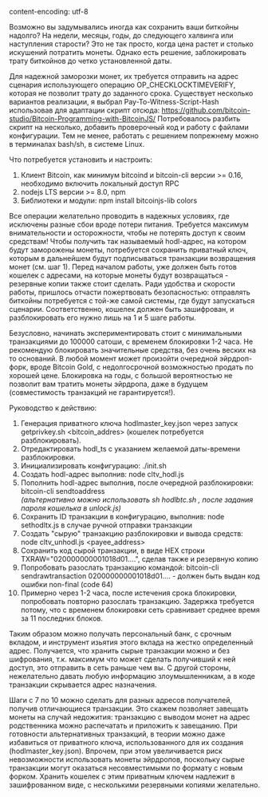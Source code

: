 content-encoding: utf-8

Возможно вы задумывались иногда как сохранить ваши биткойны надолго? На недели, месяцы, годы, до следующего халвинга или наступления старости? Это не так просто, когда цена растет и столько искушений потратить монеты. Однако есть решение, заблокировать трату биткойнов до четко установленной даты.

Для надежной заморозки монет, их требуется отправить на адрес сценария использующего операцию OP_CHECKLOCKTIMEVERIFY, которая не позволит трату до заданного срока. Существует несколько вариантов реализации, я выбрал Pay-To-Witness-Script-Hash использовав для адаптации скрипт отсюда: https://github.com/bitcoin-studio/Bitcoin-Programming-with-BitcoinJS/ Потребовалось разбить скрипт на несколько, добавить проверочный код и работу с файлами конфигурации.
Тем не менее, работать с решением попрежнему можно в терминалах bash/sh, в системе Linux.

Что потребуется установить и настроить:
  1. Клиент Bitcoin, как минимум bitcoind и bitcoin-cli версии >= 0.16, необходимо включить локальный доступ RPC 
  2. nodejs LTS версии >= 8.0, npm
  3. Библиотеки и модули: npm install bitcoinjs-lib colors

Все операции желательно проводить в надежных условиях, где исключены разные сбои вроде потери питания. Требуется максимум внимательности и осторожности, чтобы не потерять доступ к своим средствам! Чтобы получить так называемый hodl-aдрес, на котором будут заморожены монеты, потребуется сохранить приватный ключ, которым в дальнейшем будут подписываться транзакции возвращения монет (см. шаг 1). Перед началом работы, уже должен быть готов кошелек с адресами, на которые монеты будут возвращаться - резервные копии также стоит сделать. Ради удобства и скорости работы, пришлось отчасти пожертвовать безопасностью: отправлять биткойны потребуется с той-же самой системы, где будут запускаться сценарии. Соответственно, кошелек должен быть зашифрован, и разблокировать его нужно лишь на 1 и 5 шаге работы.     

Безусловно, начинать экспериментировать стоит с минимальными транзакциями до 100000 сатоши, с временем блокировки 1-2 часа. Не рекомендую блокировать значительные средства, без очень веских на то оснований. В любой момент может произойти очередной эйрдроп-форк, вроде Bitcoin Gold, с недолгосрочной возможностью продать по хорошей цене. Блокировка на годы, с большой вероятностью не позволит вам тратить монеты эйрдропа, даже в будущем (совместимость транзакций не гарантируется!).  

Руководство к действию:
 1. Генерация приватного ключа hodlmaster_key.json через запуск getprivkey.sh <bitcoin_addres>  (кошелек потребуется разблокировать). 
 2. Отредактировать hodl_ts с указанием желаемой даты-времени разблокировки.
 3. Инициализировать конфигурацию: ./init.sh 
 4. Создать hodl-адрес выполнив: node cltv_hodl.js 
 5. Пополнить hodl-адрес выполнив, после очередной разблокировки: bitcoin-cli sendtoaddress <address> <amount> (альтернативно можно использовать sh hodlbtc.sh <amount>, после задания пароля кошелька в unlock.js)  
 6. Сохранить ID транзакции в конфигурацию, выполнив: node sethodltx.js <TXID> в случае ручной отправки транзакции
 7. Создать "сырую" транзакцию разблокировки и вывода средств: node cltv_unhodl.js <payee_address>
 8. Сохранить код сырой транзакции, в виде HEX строки TXRAW="020000000001018d01....", сделав также и резервную копию
 9. Попробовать разослать транзакцию командой: bitcoin-cli sendrawtransaction 020000000001018d01.... - должен быть выдан код ошибки non-final (code 64)
10. Примерно через 1-2 часа, после истечения срока блокировки, попробовать повторно разослать транзакцию. Задержка требуется потому, что с временем блокировки сеть сравнивает среднее время за 11 последних блоков.
 
Таким образом можно получать персональный банк, с срочным вкладом, и инструмент изьятия этого вклада на жестко определенный адрес. Получается, что хранить сырые транзакции можно и без шифрования, т.к. максимум что может сделать получивший к ней доступ, это отправить в сеть раньше чем вы. С другой стороны, нежелательно давать любую информацию злоумышленникам, а в коде транзакции скрывается адрес назначения.  

Шаги с 7 по 10 можно сделать для разных адресов получателей, получив отличающиеся транзакции. Это скажем позволяет завещать монеты на случай недожития: транзакцию с выводом монет на адрес родственника можно распечатать и приложить к завещанию. При готовности альтернативных транзакций, в теории можно даже избавиться от приватного ключа, использованного для их создания (hodlmaster_key.json). Впрочем, при этом увеличивается риск невозможности использовать монеты эйрдропов, поскольку сырые транзакции могут оказаться несовместимыми по формату с новым форком. Хранить кошелек с этим приватным ключем надлежит в зашифрованном виде, с несколькими резервными копиями желательно.         
   

  
         
                                